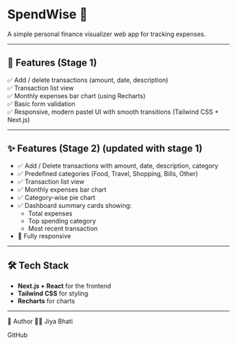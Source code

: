 # SpendWise 💸

A simple personal finance visualizer web app for tracking expenses.

---

## 🚀 Features (Stage 1)
✅ Add / delete transactions (amount, date, description)  
✅ Transaction list view  
✅ Monthly expenses bar chart (using Recharts)  
✅ Basic form validation  
✅ Responsive, modern pastel UI with smooth transitions (Tailwind CSS + Next.js)

---

## ✨ Features (Stage 2) (updated with stage 1)

- ✅ Add / Delete transactions with amount, date, description, category
- ✅ Predefined categories (Food, Travel, Shopping, Bills, Other)
- ✅ Transaction list view
- ✅ Monthly expenses bar chart
- ✅ Category-wise pie chart
- ✅ Dashboard summary cards showing:
  - Total expenses
  - Top spending category
  - Most recent transaction
- 🎨 Fully responsive

---

## 🛠 Tech Stack
- **Next.js + React** for the frontend
- **Tailwind CSS** for styling
- **Recharts** for charts


---

🚀 Author
👩‍💻 Jiya Bhati

GitHub